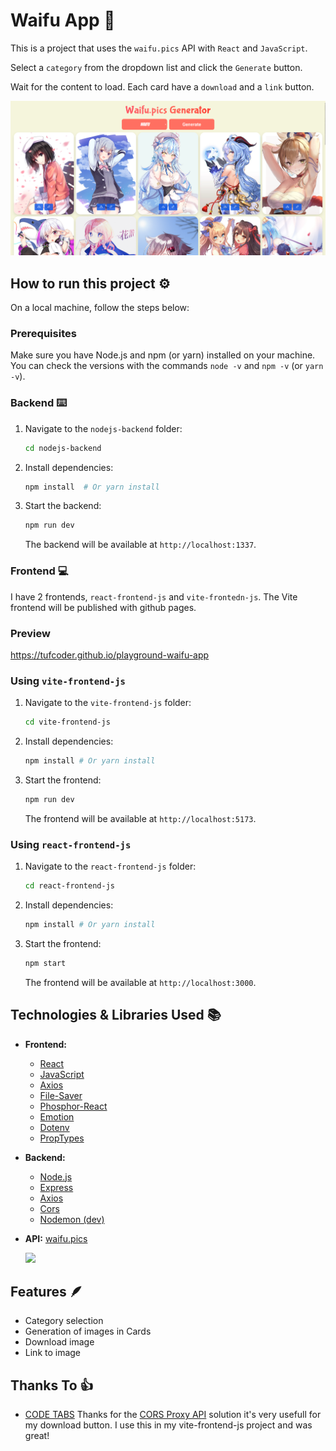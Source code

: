 # Waifu App 👩

This is a project that uses the `waifu.pics` API with `React` and `JavaScript`.

Select a `category` from the dropdown list and click the `Generate` button.

Wait for the content to load. Each card have a `download` and a `link` button.

![](.assets/pics.png)

## How to run this project ⚙️

On a local machine, follow the steps below:

### Prerequisites

Make sure you have Node.js and npm (or yarn) installed on your machine. You can check the versions with the commands `node -v` and `npm -v` (or `yarn -v`).

### Backend ⌨️

1.  Navigate to the `nodejs-backend` folder:

    ```sh
    cd nodejs-backend
    ```

2.  Install dependencies:

    ```sh
    npm install  # Or yarn install
    ```

3.  Start the backend:

    ```sh
    npm run dev
    ```

    The backend will be available at `http://localhost:1337`.

### Frontend 💻

I have 2 frontends, `react-frontend-js` and `vite-frontedn-js`.
The Vite frontend will be published with github pages.


### Preview 

<https://tufcoder.github.io/playground-waifu-app>

### Using `vite-frontend-js`

1.  Navigate to the `vite-frontend-js` folder:

    ```sh
    cd vite-frontend-js
    ```

2.  Install dependencies:

    ```sh
    npm install # Or yarn install
    ```

3.  Start the frontend:

    ```sh
    npm run dev
    ```

    The frontend will be available at `http://localhost:5173`.

### Using `react-frontend-js`

1.  Navigate to the `react-frontend-js` folder:

    ```sh
    cd react-frontend-js
    ```

2.  Install dependencies:

    ```sh
    npm install # Or yarn install
    ```

3.  Start the frontend:

    ```sh
    npm start
    ```

    The frontend will be available at `http://localhost:3000`.

## Technologies & Libraries Used 📚

*   **Frontend:**
    *   [React](https://pt-br.legacy.reactjs.org/)
    *   [JavaScript](https://developer.mozilla.org/pt-BR/docs/Web/JavaScript)
    *   [Axios](https://www.npmjs.com/package/axios)
    *   [File-Saver](https://www.npmjs.com/package/file-saver)
    *   [Phosphor-React](https://www.npmjs.com/package/phosphor-react)
    *   [Emotion](https://www.npmjs.com/package/@emotion/react)
    *   [Dotenv](https://www.npmjs.com/package/dotenv)
    *   [PropTypes](https://www.npmjs.com/package/prop-types)
*   **Backend:**
    *   [Node.js](https://nodejs.org/en)
    *   [Express](https://www.npmjs.com/package/express)
    *   [Axios](https://www.npmjs.com/package/axios)
    *   [Cors](https://www.npmjs.com/package/cors)
    *   [Nodemon (dev)](https://www.npmjs.com/package/nodemon)
*   **API:** [waifu.pics](https://waifu.pics/docs)

    ![](https://raw.githubusercontent.com/Waifu-pics/waifu-api/master/.github/assets/banner.png)

## Features 🪶

*   Category selection
*   Generation of images in Cards
*   Download image
*   Link to image 

## Thanks To 👍

*   [CODE TABS](https://codetabs.com/)
    Thanks for the [CORS Proxy API](https://codetabs.com/cors-proxy/cors-proxy.html) solution it's very usefull for my download button. I use this in my vite-frontend-js project and was great!